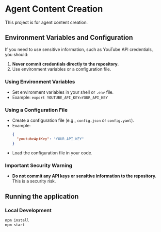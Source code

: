 # Agent Content Creation

This project is for agent content creation.

## Environment Variables and Configuration

If you need to use sensitive information, such as YouTube API credentials, you should:

1.  **Never commit credentials directly to the repository.**
2.  Use environment variables or a configuration file.

### Using Environment Variables

*   Set environment variables in your shell or `.env` file.
*   Example: `export YOUTUBE_API_KEY=YOUR_API_KEY`

### Using a Configuration File

*   Create a configuration file (e.g., `config.json` or `config.yaml`).
*   Example:
    ```json
    {
      "youtubeApiKey": "YOUR_API_KEY"
    }
    ```
*   Load the configuration file in your code.

### Important Security Warning

*   **Do not commit any API keys or sensitive information to the repository.** This is a security risk.

## Running the application

### Local Development

```bash
npm install
npm start
```

